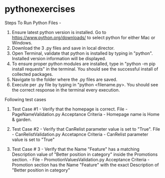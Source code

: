 # pythonexercises

Steps To Run Python Files - 
1. Ensure latest python version is installed. Go to https://www.python.org/downloads/ to select python for either Mac or Windows.
2. Download the 3 .py files and save in local director.
3. Open Terminal, validate that python is installed by typing in "python". Installed version information will be displayed.
4. To ensure proper python modules are installed, type in "python -m pip install requests" in the terminal. You should see the successful install of collected packages.
5. Navigate to the folder where the .py files are saved.
6. Execute per .py file by typing in "python <filename.py>. You should see the correct response in the terminal every execution. 

Following test cases  

1. Test Case #1 - Verify that the homepage is correct. File - PageNameValidation.py
	Acceptance Criteria - Homepage name is Home & garden.

2. Test Case #2 - Verify that CanRelist parameter value is set to "True". File - CanRelistValidation.py
	Accetapnce Criteria - CanRelist parameter value is set to "True"

3. Test Case # 3 - Verify that the Name "Feature" has a matching Description value of "Better position in category" inside the Promotions section. - File - PromotionValuesValidation.py
	Acceptance Criteria - Promotion section has the Name "Feature" with the exact Description of "Better position in category"
